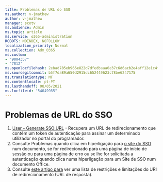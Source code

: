 ```yaml
---
title: Problemas de URL do SSO
ms.author: v-jmathew
author: v-jmathew
manager: scotv
ms.audience: Admin
ms.topic: article
ms.service: o365-administration
ROBOTS: NOINDEX, NOFOLLOW
localization_priority: Normal
ms.collection: Adm_O365
ms.custom:
- "9004357"
- "7812"
ms.openlocfilehash: 2ebad785eb966e822d7dfedbaaa0e37c6d6acb2e4aff12e1c4f85c5cc481bd65
ms.sourcegitcommit: b5f7da89a650d2915dc652449623c78be6247175
ms.translationtype: MT
ms.contentlocale: pt-PT
ms.lasthandoff: 08/05/2021
ms.locfileid: "54049985"
---
```

# <a name="sso-url-issues"></a>Problemas de URL do SSO

1. [User - Generate SSO URL](https://docs.microsoft.com/rest/api/apimanagement/2019-12-01/User/GenerateSsoUrl) - Recupera um URL de redirecionamento que contém um token de autenticação para assinar um determinado utilizador no portal do programador.
2. Consulte Problemas quando clica em hiperligação para [o site do SSO](https://docs.microsoft.com/office/troubleshoot/office-suite-issues/click-hyperlink-to-sso-website) num documento, se for redirecionado para uma página de início de sessão ou para uma página de erro ou se lhe for solicitada a autenticação quando clica numa hiperligação para um Site de SSO num documento Office.
3. Consulte [este artigo para](https://docs.microsoft.com/azure/active-directory/develop/reply-url) ver uma lista de restrições e limitações do URI de redirecionamento (URL de resposta).
